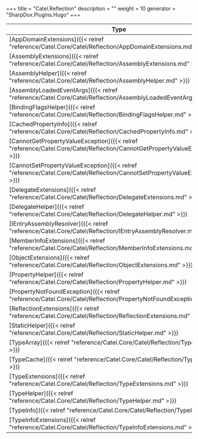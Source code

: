 

+++
title = "Catel.Reflection" 
description = ""
weight = 10
generator = "SharpDox.Plugins.Hugo"
+++

Type|Description
---|---
[AppDomainExtensions]({{&lt; relref "reference/Catel.Core/Catel/Reflection/AppDomainExtensions.md" &gt;}})| 
[AssemblyExtensions]({{&lt; relref "reference/Catel.Core/Catel/Reflection/AssemblyExtensions.md" &gt;}})| 
[AssemblyHelper]({{&lt; relref "reference/Catel.Core/Catel/Reflection/AssemblyHelper.md" &gt;}})| 
[AssemblyLoadedEventArgs]({{&lt; relref "reference/Catel.Core/Catel/Reflection/AssemblyLoadedEventArgs.md" &gt;}})| 
[BindingFlagsHelper]({{&lt; relref "reference/Catel.Core/Catel/Reflection/BindingFlagsHelper.md" &gt;}})| 
[CachedPropertyInfo]({{&lt; relref "reference/Catel.Core/Catel/Reflection/CachedPropertyInfo.md" &gt;}})| 
[CannotGetPropertyValueException]({{&lt; relref "reference/Catel.Core/Catel/Reflection/CannotGetPropertyValueException.md" &gt;}})| 
[CannotSetPropertyValueException]({{&lt; relref "reference/Catel.Core/Catel/Reflection/CannotSetPropertyValueException.md" &gt;}})| 
[DelegateExtensions]({{&lt; relref "reference/Catel.Core/Catel/Reflection/DelegateExtensions.md" &gt;}})| 
[DelegateHelper]({{&lt; relref "reference/Catel.Core/Catel/Reflection/DelegateHelper.md" &gt;}})| 
[IEntryAssemblyResolver]({{&lt; relref "reference/Catel.Core/Catel/Reflection/IEntryAssemblyResolver.md" &gt;}})| 
[MemberInfoExtensions]({{&lt; relref "reference/Catel.Core/Catel/Reflection/MemberInfoExtensions.md" &gt;}})| 
[ObjectExtensions]({{&lt; relref "reference/Catel.Core/Catel/Reflection/ObjectExtensions.md" &gt;}})| 
[PropertyHelper]({{&lt; relref "reference/Catel.Core/Catel/Reflection/PropertyHelper.md" &gt;}})| 
[PropertyNotFoundException]({{&lt; relref "reference/Catel.Core/Catel/Reflection/PropertyNotFoundException.md" &gt;}})| 
[ReflectionExtensions]({{&lt; relref "reference/Catel.Core/Catel/Reflection/ReflectionExtensions.md" &gt;}})| 
[StaticHelper]({{&lt; relref "reference/Catel.Core/Catel/Reflection/StaticHelper.md" &gt;}})| 
[TypeArray]({{&lt; relref "reference/Catel.Core/Catel/Reflection/TypeArray.md" &gt;}})| 
[TypeCache]({{&lt; relref "reference/Catel.Core/Catel/Reflection/TypeCache.md" &gt;}})| 
[TypeExtensions]({{&lt; relref "reference/Catel.Core/Catel/Reflection/TypeExtensions.md" &gt;}})| 
[TypeHelper]({{&lt; relref "reference/Catel.Core/Catel/Reflection/TypeHelper.md" &gt;}})| 
[TypeInfo]({{&lt; relref "reference/Catel.Core/Catel/Reflection/TypeInfo.md" &gt;}})| 
[TypeInfoExtensions]({{&lt; relref "reference/Catel.Core/Catel/Reflection/TypeInfoExtensions.md" &gt;}})| 

